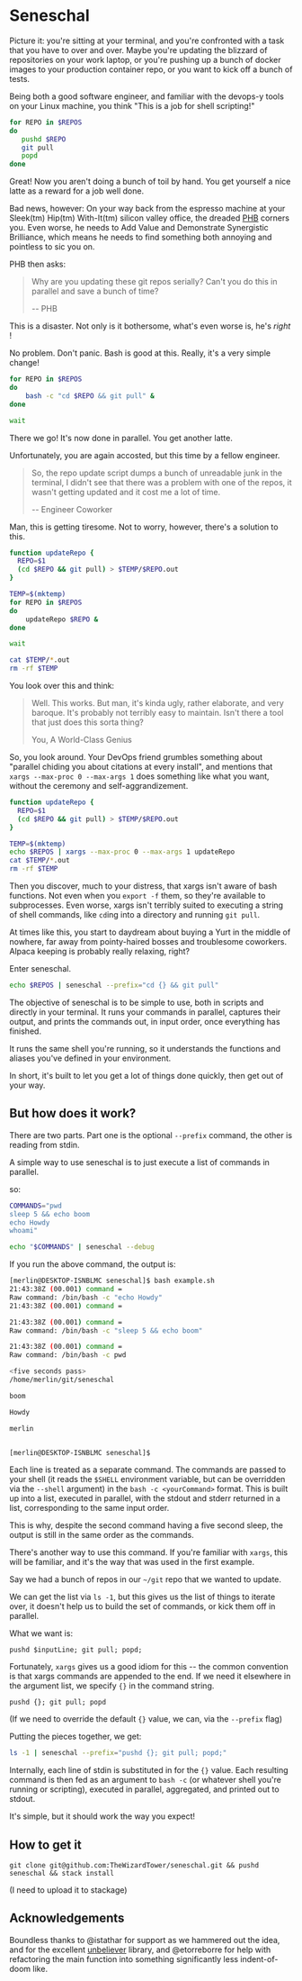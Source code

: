 # Seneschal

Picture it: you're sitting at your terminal, and you're confronted with a task
that you have to over and over. Maybe you're updating the blizzard of
repositories on your work laptop, or you're pushing up a bunch of docker images
to your production container repo, or you want to kick off a bunch of tests.

Being both a good software engineer, and familiar with the devops-y tools on
your Linux machine, you think "This is a job for shell scripting!"

```bash
for REPO in $REPOS
do
   pushd $REPO
   git pull
   popd
done
```

Great! Now you aren't doing a bunch of toil by hand. You get yourself a nice
latte as a reward for a job well done.

Bad news, however: On your way back from the espresso machine at your Sleek(tm)
Hip(tm) With-It(tm) silicon valley office, the dreaded
[PHB](https://en.wikipedia.org/wiki/Pointy-haired_Boss) corners you. Even
worse, he needs to Add Value and Demonstrate Synergistic Brilliance, which
means he needs to find something both annoying and pointless to sic you on.

PHB then asks:

> Why are you updating these git repos serially? Can't you do this in parallel and save a bunch of time?
>
> -- PHB

This is a disaster. Not only is it bothersome, what's even worse is, he's _right_ !

No problem. Don't panic. Bash is good at this. Really, it's a very simple change!


```bash
for REPO in $REPOS
do
    bash -c "cd $REPO && git pull" &
done

wait
```

There we go! It's now done in parallel. You get another latte.

Unfortunately, you are again accosted, but this time by a fellow engineer.

> So, the repo update script dumps a bunch of unreadable junk in the terminal, I didn't see that there was a problem with one of the repos, it wasn't getting updated and it cost me a lot of time.
>
> -- Engineer Coworker

Man, this is getting tiresome. Not to worry, however, there's a solution to this.

```bash
function updateRepo {
  REPO=$1
  (cd $REPO && git pull) > $TEMP/$REPO.out
}

TEMP=$(mktemp)
for REPO in $REPOS
do
    updateRepo $REPO &
done

wait

cat $TEMP/*.out
rm -rf $TEMP
```

You look over this and think:

> Well. This works. But man, it's kinda ugly, rather elaborate, and very
> baroque. It's probably not terribly easy to maintain. Isn't there a tool that
> just does this sorta thing?
>
> You, A World-Class Genius

So, you look around. Your DevOps friend grumbles something about "parallel
chiding you about citations at every install", and mentions that `xargs
--max-proc 0 --max-args 1` does something like what you want, without the
ceremony and self-aggrandizement.

```bash
function updateRepo {
  REPO=$1
  (cd $REPO && git pull) > $TEMP/$REPO.out
}

TEMP=$(mktemp)
echo $REPOS | xargs --max-proc 0 --max-args 1 updateRepo
cat $TEMP/*.out
rm -rf $TEMP
```

Then you discover, much to your distress, that xargs isn't aware of bash
functions. Not even when you `export -f` them, so they're available to
subprocesses. Even worse, xargs isn't terribly suited to executing a string of
shell commands, like `cd`ing into a directory and running `git pull`.

At times like this, you start to daydream about buying a Yurt in the middle of
nowhere, far away from pointy-haired bosses and troublesome coworkers. Alpaca
keeping is probably really relaxing, right?

Enter seneschal.

```bash
echo $REPOS | seneschal --prefix="cd {} && git pull"
```

The objective of seneschal is to be simple to use, both in scripts and directly
in your terminal. It runs your commands in parallel, captures their output, and
prints the commands out, in input order, once everything has finished.

It runs the same shell you're running, so it understands the functions and
aliases you've defined in your environment.

In short, it's built to let you get a lot of things done quickly, then get out
of your way.

## But how does it work?

There are two parts. Part one is the optional `--prefix` command, the other is
reading from stdin.

A simple way to use seneschal is to just execute a list of commands in parallel.

so:

```bash
COMMANDS="pwd
sleep 5 && echo boom
echo Howdy
whoami"

echo "$COMMANDS" | seneschal --debug
```

If you run the above command, the output is:

```bash
[merlin@DESKTOP-ISNBLMC seneschal]$ bash example.sh
21:43:38Z (00.001) command =
Raw command: /bin/bash -c "echo Howdy"
21:43:38Z (00.001) command =

21:43:38Z (00.001) command =
Raw command: /bin/bash -c "sleep 5 && echo boom"

21:43:38Z (00.001) command =
Raw command: /bin/bash -c pwd

<five seconds pass>
/home/merlin/git/seneschal

boom

Howdy

merlin


[merlin@DESKTOP-ISNBLMC seneschal]$
```

Each line is treated as a separate command. The commands are passed to your
shell (it reads the `$SHELL` environment variable, but can be overridden via
the `--shell` argument) in the `bash -c <yourCommand>` format. This is built up
into a list, executed in parallel, with the stdout and stderr returned in a
list, corresponding to the same input order.

This is why, despite the second command having a five second sleep, the output
is still in the same order as the commands.

There's another way to use this command. If you're familiar with `xargs`, this
will be familiar, and it's the way that was used in the first example.

Say we had a bunch of repos in our `~/git` repo that we wanted to update.

We can get the list via `ls -1`, but this gives us the list of things to
iterate over, it doesn't help us to build the set of commands, or kick them off
in parallel.

What we want is:

```
pushd $inputLine; git pull; popd;
```

Fortunately, `xargs` gives us a good idiom for this -- the common convention is
that xargs commands are appended to the end. If we need it elsewhere in the
argument list, we specify `{}` in the command string.

```
pushd {}; git pull; popd
```

(If we need to override the default `{}` value, we can, via the `--prefix`
flag)

Putting the pieces together, we get:

```bash
ls -1 | seneschal --prefix="pushd {}; git pull; popd;"
```

Internally, each line of stdin is substituted in for the `{}` value. Each
resulting command is then fed as an argument to `bash -c` (or whatever shell
you're running or scripting), executed in parallel, aggregated, and printed out
to stdout.

It's simple, but it should work the way you expect!

## How to get it

`git clone git@github.com:TheWizardTower/seneschal.git && pushd seneschal && stack install`

(I need to upload it to stackage)

## Acknowledgements

Boundless thanks to @istathar for support as we hammered out the idea, and for
the excellent [unbeliever](https://github.com/aesiniath/unbeliever) library,
and @etorreborre for help with refactoring the main function into something
significantly less indent-of-doom like.
